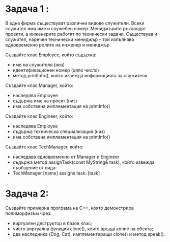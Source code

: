 # Задача 1 :
В една фирма съществуват различни видове служители. Всеки служител има име и служебен номер. Мениджърите ръководят проекти, а инженерите работят по технически задачи. Съществува и служител, наречен технически мениджър – той изпълнява едновременно ролите на инженер и мениджър.

Създайте клас Employee, който съдържа:

* име на служителя (низ)
* идентификационен номер (цяло число)
* метод printInfo(), който извежда информацията за служителя

Създайте клас Manager, който:

* наследява Employee
* съдържа име на проект (низ)
* има собствена имплементация на printInfo()

Създайте клас Engineer, който:

* наследява Employee
* съдържа техническа специализация (низ)
* има собствена имплементация на printInfo()

Създайте клас TechManager, който:

* наследява едновременно от Manager и Engineer
* съдържа метод assignTask(const MyString& task), който извежда съобщение от вида:
* TechManager [name] assigns task: [task]

# Задача 2:
Създайте примерна програма на C++, която демонстрира полиморфизъм чрез:

* виртуален деструктор в базов клас;
* чисто виртуална функция clone(), която връща копие на обекта;
* два наследника (Dog, Cat), имплементиращи clone() и метод speak().
